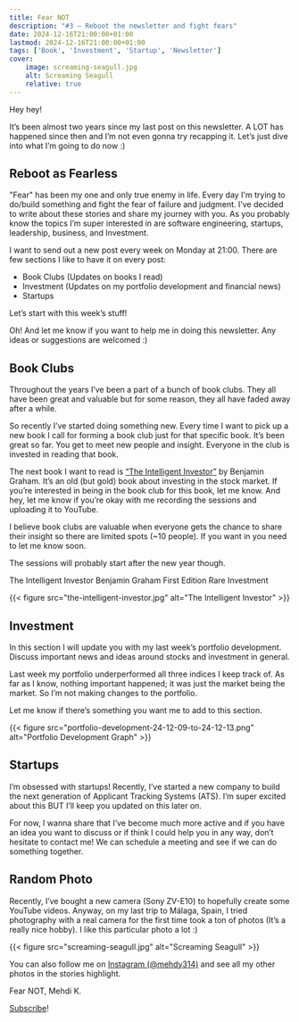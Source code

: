 ```yaml
---
title: Fear NOT
description: "#3 — Reboot the newsletter and fight fears"
date: 2024-12-16T21:00:00+01:00
lastmod: 2024-12-16T21:00:00+01:00
tags: ['Book', 'Investment', 'Startup', 'Newsletter']
cover:
    image: screaming-seagull.jpg
    alt: Screaming Seagull
    relative: true
---
```


Hey hey!

It’s been almost two years since my last post on this newsletter. A LOT has happened since then and I’m not even gonna try recapping it. Let’s just dive into what I’m going to do now :)

## Reboot as Fearless

"Fear" has been my one and only true enemy in life. Every day I'm trying to do/build something and fight the fear of failure and judgment. I’ve decided to write about these stories and share my journey with you. As you probably know the topics I’m super interested in are software engineering, startups, leadership, business, and Investment.

I want to send out a new post every week on Monday at 21:00. There are few sections I like to have it on every post:

- Book Clubs (Updates on books I read)
- Investment (Updates on my portfolio development and financial news)
- Startups

Let’s start with this week’s stuff!

Oh! And let me know if you want to help me in doing this newsletter. Any ideas or suggestions are welcomed :)

## Book Clubs

Throughout the years I’ve been a part of a bunch of book clubs. They all have been great and valuable but for some reason, they all have faded away after a while.

So recently I’ve started doing something new. Every time I want to pick up a new book I call for forming a book club just for that specific book. It’s been great so far. You get to meet new people and insight. Everyone in the club is invested in reading that book.

The next book I want to read is [“The Intelligent Investor”](https://www.goodreads.com/book/show/106835.The_Intelligent_Investor) by Benjamin Graham. It’s an old (but gold) book about investing in the stock market. If you’re interested in being in the book club for this book, let me know. And hey, let me know if you’re okay with me recording the sessions and uploading it to YouTube.

I believe book clubs are valuable when everyone gets the chance to share their insight so there are limited spots (~10 people). If you want in you need to let me know soon.

The sessions will probably start after the new year though.

The Intelligent Investor Benjamin Graham First Edition Rare Investment

{{< figure src="the-intelligent-investor.jpg" alt="The Intelligent Investor" >}}

## Investment

In this section I will update you with my last week’s portfolio development. Discuss important news and ideas around stocks and investment in general.

Last week my portfolio underperformed all three indices I keep track of. As far as I know, nothing important happened; it was just the market being the market. So I’m not making changes to the portfolio.

Let me know if there’s something you want me to add to this section.

{{< figure src="portfolio-development-24-12-09-to-24-12-13.png" alt="Portfolio Development Graph" >}}

## Startups

I’m obsessed with startups! Recently, I’ve started a new company to build the next generation of Applicant Tracking Systems (ATS). I’m super excited about this BUT I’ll keep you updated on this later on.

For now, I wanna share that I’ve become much more active and if you have an idea you want to discuss or if think I could help you in any way, don’t hesitate to contact me! We can schedule a meeting and see if we can do something together.

## Random Photo

Recently, I’ve bought a new camera (Sony ZV-E10) to hopefully create some YouTube videos. Anyway, on my last trip to Málaga, Spain, I tried photography with a real camera for the first time took a ton of photos (It’s a really nice hobby). I like this particular photo a lot :)

{{< figure src="screaming-seagull.jpg" alt="Screaming Seagull" >}}

You can also follow me on [Instagram (@mehdy314)](https://instagram.com/mehdy314) and see all my other photos in the stories highlight.

Fear NOT,
Mehdi K.

[Subscribe](https://mehdy314.substack.com/)!
